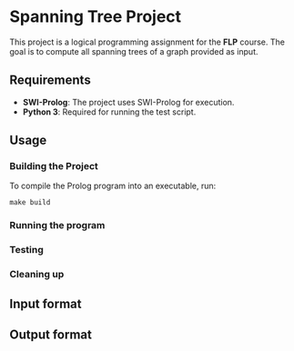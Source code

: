# Spanning Tree Project

This project is a logical programming assignment for the **FLP** course. The goal is to compute all spanning trees of a graph provided as input.

## Requirements

- **SWI-Prolog**: The project uses SWI-Prolog for execution.
- **Python 3**: Required for running the test script.

## Usage

### Building the Project

To compile the Prolog program into an executable, run:

```
make build
```

### Running the program

### Testing

### Cleaning up

## Input format

## Output format